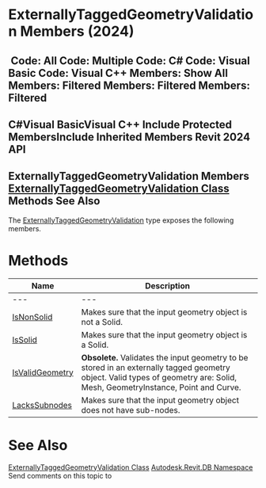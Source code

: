 # ExternallyTaggedGeometryValidation Members (2024)

﻿
 Code: All Code: Multiple Code: C# Code: Visual Basic Code: Visual C++  Members: Show All Members: Filtered Members: Filtered Members: Filtered   
---  
C#Visual BasicVisual C++
Include Protected MembersInclude Inherited Members
Revit 2024 API  
---  
ExternallyTaggedGeometryValidation Members  
[ExternallyTaggedGeometryValidation Class](3d89cbdb-0653-7820-5b94-e1fd8b6bf144.md "ExternallyTaggedGeometryValidation Class") Methods See Also  
---  
The [ExternallyTaggedGeometryValidation](3d89cbdb-0653-7820-5b94-e1fd8b6bf144.md "ExternallyTaggedGeometryValidation Class") type exposes the following members.
# Methods
| Name | Description |
| --- | --- |
| --- | --- | --- |
| [IsNonSolid](73901181-dc33-8d85-c2ae-f05afc7402bf.md "IsNonSolid Method") | Makes sure that the input geometry object is not a Solid. |
| [IsSolid](0390af11-c814-2949-9def-bdc53f3bd7cc.md "IsSolid Method") | Makes sure that the input geometry object is a Solid. |
| [IsValidGeometry](63913e9f-7848-7fd3-23d4-5c7b0b3756dd.md "IsValidGeometry Method") | **Obsolete.** Validates the input geometry to be stored in an externally tagged geometry object. Valid types of geometry are: Solid, Mesh, GeometryInstance, Point and Curve. |
| [LacksSubnodes](50abbc6b-cbed-bedd-b293-1ecbf1613b7f.md "LacksSubnodes Method") | Makes sure that the input geometry object does not have sub-nodes. |

# See Also
[ExternallyTaggedGeometryValidation Class](3d89cbdb-0653-7820-5b94-e1fd8b6bf144.md "ExternallyTaggedGeometryValidation Class")
[Autodesk.Revit.DB Namespace](87546ba7-461b-c646-cbb1-2cb8f5bff8b2.md "Autodesk.Revit.DB Namespace")
Send comments on this topic to 
